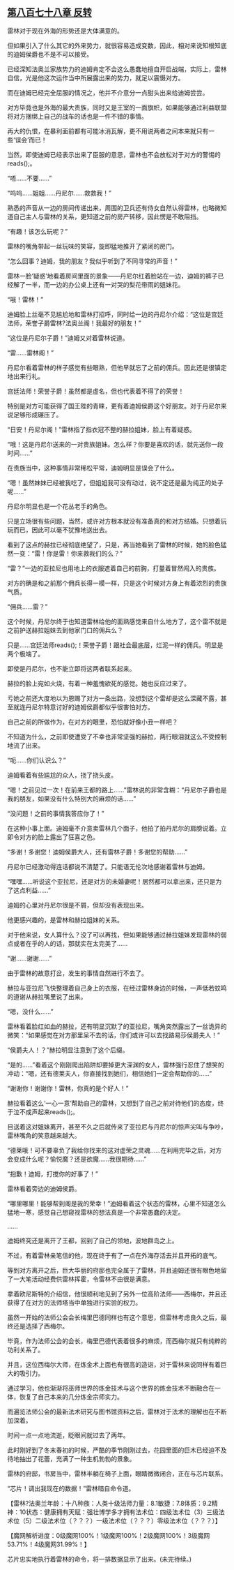 ## [第八百七十八章 反转](https://www.xxbiquge.com/11_11222/9023356.html)


  雷林对于现在外海的形势还是大体满意的。

  但如果引入了什么其它的外来势力，就很容易造成变数，因此，相对来说知根知底的迪姆侯爵也不是不可以接受。

  已经深知法奥兰家族势力的迪姆肯定不会这么愚蠢地擅自开启战端，实际上，雷林自信，光是他这次运作当中所展露出来的势力，就足以震慑对方。

  而在迪姆已经完全屈服的情况之，他并不介意分一点甜头出来给迪姆尝尝。

  对方毕竟也是外海的最大贵族，同时又是王室的一面旗帜，如果能够通过利益联盟将对方捆绑上自己的战车的话也是一件不错的事情。

  再大的仇恨，在暴利面前都有可能冰消瓦解，更不用说两者之间本来就只有一些‘误会’而已！

  当然，即使迪姆已经表示出来了臣服的意思，雷林也不会放松对于对方的警惕的reads();。

  “唔……不要……”

  “呜呜……姐姐……丹尼尔……救救我！”

  熟悉的声音从一边的房间传递出来，周围的卫兵还有侍女自然认得雷林，也略微知道自己主人与雷林的关系，更知道之前的房产转移，因此愣是不敢阻挡。

  “有趣！该怎么玩呢？”

  雷林的嘴角带起一丝玩味的笑容，旋即猛地推开了紧闭的房门。

  “怎么回事？迪姆，我的朋友？我似乎听到了不同寻常的声音！”

  雷林一脸‘疑惑’地看着房间里面的景象——丹尼尔红着脸站在一边，迪姆的裤子已经解了一半，而一边的办公桌上还有一对哭的梨花带雨的姐妹花。

  “哦！雷林！”

  迪姆脸上丝毫不见尴尬地和雷林打招呼，同时给一边的丹尼尔介绍：“这位是宫廷法师，荣誉子爵雷林?法奥兰阁！我最好的朋友！”

  “这位是丹尼尔子爵！”迪姆又对着雷林说道。

  “雷……雷林阁！”

  丹尼尔看着雷林的样子感觉有些眼熟，但他早就忘了之前的佣兵。因此还是很镇定地出来行礼。

  宫廷法师！荣誉子爵！虽然都是虚名，但也代表着不得了的荣誉！

  特别是对方可能获得了国王陛的青睐，更有着迪姆侯爵这个好朋友。对于丹尼尔来说足够形成碾压了。

  “日安！丹尼尔阁！”雷林指了指衣冠不整的赫拉姐妹，脸上有着疑惑。

  “哦！这是丹尼尔送来的一对贵族姐妹。怎么样？你要是喜欢的话，就先送你一段时间……”

  在贵族当中，这种事情非常稀松平常，迪姆明显是误会了什么。

  “嗯！虽然妹妹已经被我吃了，但姐姐我可没有动过，说不定还是最为纯正的处子呢……”

  丹尼尔明显也是一个花丛老手的角色。

  只是立场很有些问题，当然，或许对方根本就没有准备真的和对方结婚。只想着玩玩而已，因此可以毫不犹豫地送出去。

  看到了这点的赫拉已经彻底绝望了，只是，再当她看到了雷林的时候，她的脸色猛然一变：“雷！你是雷！你来救我们的么？”

  “雷？”一边的亚拉尼也用地上的衣服遮着自己的前胸，打量着冒然闯入的贵族。

  对方的确是和之前那个佣兵长得一模一样，只是这个时候对方身上有着浓烈的贵族气质。

  “佣兵……雷？”

  这个时候，丹尼尔终于也知道雷林给他的面熟感觉来自什么地方了，这个雷不就是之前护送赫拉姐妹去到他家门口的佣兵么？

  只是……宫廷法师reads();！荣誉子爵！跟社会最底层，烂泥一样的佣兵。明显是两个极端了。

  即使是丹尼尔，也不能立即将这两者联系起来。

  赫拉的脸上宛如火烧，有着一种羞愧欲死的感觉。她也反应过来了。

  亏她之前还大度地以为恩赐了对方一条出路，没想到这个雷却是这么深藏不露，甚至就连丹尼尔特意讨好的迪姆侯爵都似乎很害怕对方。

  自己之前的所做作为，在对方的眼里，恐怕就好像小丑一样吧？

  不知道为什么，之前即使遭受了不幸也非常坚强的赫拉，两行眼泪就这么不受控制地流了出来。

  “呃……你们认识么？”

  迪姆看着有些尴尬的众人，挠了挠头皮。

  “嗯！之前见过一次！在前来王都的路上……”雷林说的非常含糊：“丹尼尔子爵也是我的朋友，如果没有什么特别大的麻烦的话……”

  “没问题！之前的事情我答应你了！”

  在这种小事上面。迪姆毫不介意卖雷林几个面子，他拍了拍丹尼尔的肩膀说着。立即令对方的脸上露出了狂喜之色。

  “多谢！多谢您！迪姆侯爵大人，还有雷林子爵！多谢您的帮助……”

  丹尼尔已经激动得连话都说不清楚了。只能语无伦次地感谢着雷林与迪姆。

  “嘿嘿……听说这个亚拉尼，还是对方的未婚妻呢！居然都可以拿出来，还只是为了这点利益……”

  迪姆的心里对丹尼尔很是不屑，但却没有表现出来。

  他更感兴趣的，是雷林和赫拉姐妹的关系。

  对于他来说，女人算什么？没了可以再找，但如果能够通过赫拉姐妹发现雷林的弱点或者在乎的人的话，那就实在太完美了……

  “谢……谢谢……”

  由于雷林的故意打岔，发生的事情自然进行不去了。

  赫拉与亚拉尼飞快整理着自己身上的衣服，在经过雷林身边的时候，一声低若蚊鸣的道谢从赫拉嘴里说了出来。

  “嗯，没什么……”

  雷林看着脸红如血的赫拉，还有明显沉默了的亚拉尼，嘴角突然露出了一丝诡异的微笑：“如果感觉在对方那里呆不去的话，你们或许可以去找路易莎侯爵夫人！”

  “侯爵夫人！？”赫拉明显注意到了这个后缀。

  “是的……”看着这个刚刚爬出陷阱却要掉更大深渊的女人，雷林强行忍住了想笑的冲动：“嗯，还有德莱夫人，你直接找到她们，相信她们一定会帮助你的……”

  “谢谢你！谢谢你！雷林，你真的是个好人！”

  赫拉看着这么‘一心一意’帮助自己的雷林，又想到了自己之前对待他们的态度，终于泣不成声起来reads();。

  目送着这对姐妹离开，甚至不久之后就传来了亚拉尼与丹尼尔的惊声尖叫与争吵，雷林嘴角的笑意越来越大。

  “德莱哦！可不要辜负了我给你找来的这对虚荣之灵魂……在利用完毕之后，对方会变成什么呢？愉悦魔？还是欲魔……我很期待……”

  “抱歉！迪姆，打搅你的好事了！”

  雷林看着旁边的迪姆侯爵。

  “哪里哪里！能够帮到阁是我的荣幸！”迪姆看着这个状态的雷林，心里不知道怎么猛地一寒，感觉自己想窥视雷林的想法真是一个非常愚蠢的决定。

  ……

  迪姆终究还是离开了王都，回到了自己的领地，波地群岛之上。

  不过，有着雷林亲笔信的他，现在终于有了一点在外海存活去并且开拓的底气。

  等到对方离开之后，巨大华丽的府邸也完全属于了雷林，并且迪姆还很有眼色地留了一大笔活动经费供雷林挥霍，令雷林不由很是满意。

  拿着欧尼斯特的介绍信，他很顺利地见到了另外一位高阶法师——西梅尔，并且还获得了在对方的法师塔当中单独进行实验的权力。

  虽然一开始的法师公会会长梅里巴德同样也有这个意思，但雷林考虑良久之后，最终还是选择了西梅尔。

  毕竟，作为法师公会的会长，梅里巴德代表着很多的麻烦，而西梅尔就只有纯粹的功利关系了。

  并且，这位西梅尔大师，在炼金术上面也有很高的造诣，对于雷林来说同样有着巨大的吸引力。

  通过学习，他也渐渐将巫师世界的炼金技术与这个世界的炼金技术不断融合在一体，恢复了自己本来的几分炼金宗师实力。

  而遍览法师公会的最新法术研究与图书馆资料之后，雷林对于法术的理解也在不断加深着。

  时间一点一点地流逝，眨眼间就过去了两年。

  此时刚好到了冬末春初的时候，严酷的季节刚刚过去，花园里面的巨木已经迫不及待地抽出了花蕾，充满了一种生机勃勃的景象。

  雷林的府邸，书房当中，雷林半躺在椅子上面，眼睛微微闭合，正在与芯片联系。

  “芯片！调出我现在的数据！”雷林暗自命令道。

  【雷林?法奥兰年龄：十八种族：人类十级法师力量：8.1敏捷：7.8体质：9.2精神：10状态：健康拥有天赋：强壮博学多才拥有法术位：四级法术位（3）三级法术位（5）二级法术位（？？？）一级法术位（？？？）零级法术位（？？？）】

  【魔网解析进度：0级魔网100%！1级魔网100%！2级魔网100%！3级魔网53.71%！4级魔网31.99%！】

  芯片忠实地执行着雷林的命令，将一排数据显示了出来。(未完待续。)
